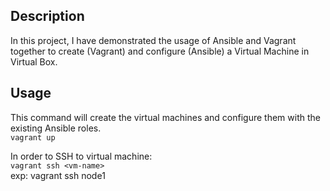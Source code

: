 ## Description
In this project, I have demonstrated the usage of Ansible and Vagrant together to create (Vagrant) and configure (Ansible) a Virtual Machine in Virtual Box.  

## Usage  
This command will create the virtual machines and configure them with the existing Ansible roles.   
`vagrant up`  

In order to SSH to virtual machine:    
`vagrant ssh <vm-name>`  
exp: vagrant ssh node1  
